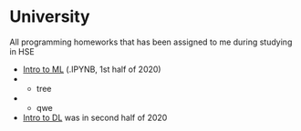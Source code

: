 # University
All programming homeworks that has been assigned to me during studying in HSE

* [Intro to ML](https://github.com/ZolotarevStat/University/tree/main/Intro%20to%20ML) (.IPYNB, 1st half of 2020) 
* * tree
* * qwe
* [Intro to DL](https://github.com/ZolotarevStat/University/tree/main/Intro%20to%20DL) was in second half of 2020
